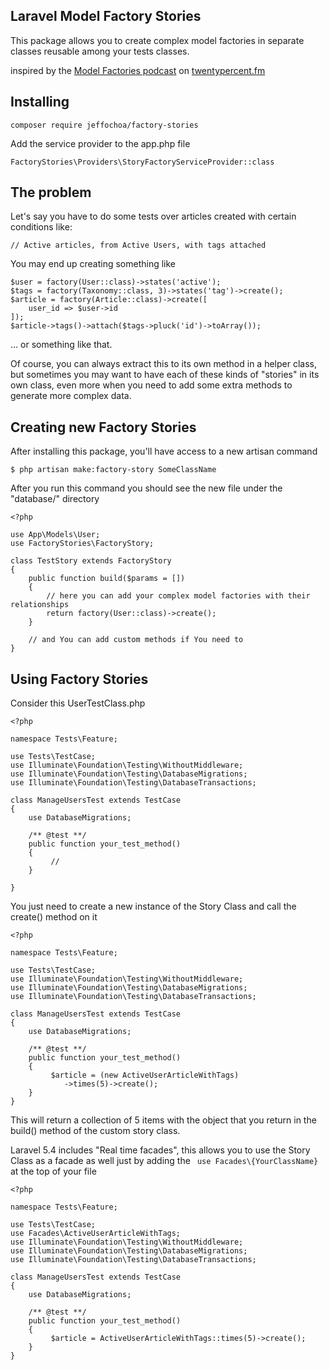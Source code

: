 ## Laravel Model Factory Stories ##
This package allows you to create complex model factories in separate classes reusable among your tests classes.

inspired by the [Model Factories podcast](http://twentypercent.fm/model-factories) on [twentypercent.fm](http://twentypercent.fm)

## Installing ##
    composer require jeffochoa/factory-stories

Add the service provider to the app.php file

    FactoryStories\Providers\StoryFactoryServiceProvider::class

## The problem ##
Let's say you have to do some tests over articles created with certain conditions like:

    // Active articles, from Active Users, with tags attached
You may end up creating something like

    $user = factory(User::class)->states('active');
    $tags = factory(Taxonomy::class, 3)->states('tag')->create();
    $article = factory(Article::class)->create([
        user_id => $user->id
    ]);
    $article->tags()->attach($tags->pluck('id')->toArray());
... or something like that.

Of course, you can always extract this to its own method in a helper class, but sometimes you may want to have each of these kinds of "stories" in its own class, even more when you need to add some extra methods to generate more complex data.

## Creating new Factory Stories ##

After installing this package, you'll have access to a new artisan command

    $ php artisan make:factory-story SomeClassName
After you run this command you should see the new file under the "database/" directory

    <?php

    use App\Models\User;
    use FactoryStories\FactoryStory;

    class TestStory extends FactoryStory
    {
        public function build($params = [])
        {
            // here you can add your complex model factories with their relationships
            return factory(User::class)->create();
        }

        // and You can add custom methods if You need to
    }

## Using Factory Stories ##
Consider this UserTestClass.php

    <?php

    namespace Tests\Feature;

    use Tests\TestCase;
    use Illuminate\Foundation\Testing\WithoutMiddleware;
    use Illuminate\Foundation\Testing\DatabaseMigrations;
    use Illuminate\Foundation\Testing\DatabaseTransactions;

    class ManageUsersTest extends TestCase
    {
        use DatabaseMigrations;

        /** @test **/
        public function your_test_method()
        {
             //
        }

    }

You just need to create a new instance of the Story Class and call the create() method on it

    <?php

    namespace Tests\Feature;

    use Tests\TestCase;
    use Illuminate\Foundation\Testing\WithoutMiddleware;
    use Illuminate\Foundation\Testing\DatabaseMigrations;
    use Illuminate\Foundation\Testing\DatabaseTransactions;

    class ManageUsersTest extends TestCase
    {
        use DatabaseMigrations;

        /** @test **/
        public function your_test_method()
        {
             $article = (new ActiveUserArticleWithTags)
                ->times(5)->create();
        }
    }
This will return a collection of 5 items with the object that you return in the build() method of the custom story class.

Laravel 5.4 includes "Real time facades", this allows you to use the Story Class as a facade as well just by adding the ` use Facades\{YourClassName}` at the top of your file

    <?php

    namespace Tests\Feature;

    use Tests\TestCase;
    use Facades\ActiveUserArticleWithTags;
    use Illuminate\Foundation\Testing\WithoutMiddleware;
    use Illuminate\Foundation\Testing\DatabaseMigrations;
    use Illuminate\Foundation\Testing\DatabaseTransactions;

    class ManageUsersTest extends TestCase
    {
        use DatabaseMigrations;

        /** @test **/
        public function your_test_method()
        {
             $article = ActiveUserArticleWithTags::times(5)->create();
        }
    }
